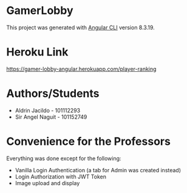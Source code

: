 # GamerLobby

This project was generated with [Angular CLI](https://github.com/angular/angular-cli) version 8.3.19.

# Heroku Link
https://gamer-lobby-angular.herokuapp.com/player-ranking

# Authors/Students
- Aldrin Jacildo - 101112293
- Sir Angel Naguit - 101152749

# Convenience for the Professors
Everything was done except for the following:
- Vanilla Login Authentication (a tab for Admin was created instead)
- Login Authorization with JWT Token
- Image upload and display

